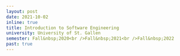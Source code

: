 ```yaml
---
layout: post
date: 2021-10-02
inline: true
title: Introduction to Software Engineering
university: University of St. Gallen
semester: Fall&nbsp;2020<br />Fall&nbsp;2021<br />Fall&nbsp;2022
past: true
---
```

